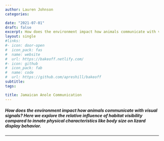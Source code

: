 ```yaml
---
author: Lauren Johnson
categories:

date: "2021-07-01"
draft: false
excerpt: How does the environment impact how animals communicate with visual signals? Here we explore the relative influence of habitat visibility compared to innate physical characteristics like body size on lizard display behavior. 
layout: single
#links:
#- icon: door-open
#  icon_pack: fas
#  name: website
#  url: https://bakeoff.netlify.com/
#- icon: github
#  icon_pack: fab
#  name: code
#  url: https://github.com/apreshill/bakeoff
subtitle: 
tags:

title: Jamaican Anole Communication
---
```

##### How does the environment impact how animals communicate with visual signals? Here we explore the relative influence of habitat visibility compared to innate physical characteristics like body size on lizard display behavior. 
---
